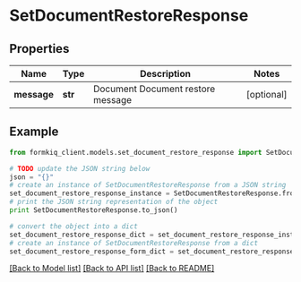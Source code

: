 # SetDocumentRestoreResponse


## Properties

Name | Type | Description | Notes
------------ | ------------- | ------------- | -------------
**message** | **str** | Document Document restore message | [optional] 

## Example

```python
from formkiq_client.models.set_document_restore_response import SetDocumentRestoreResponse

# TODO update the JSON string below
json = "{}"
# create an instance of SetDocumentRestoreResponse from a JSON string
set_document_restore_response_instance = SetDocumentRestoreResponse.from_json(json)
# print the JSON string representation of the object
print SetDocumentRestoreResponse.to_json()

# convert the object into a dict
set_document_restore_response_dict = set_document_restore_response_instance.to_dict()
# create an instance of SetDocumentRestoreResponse from a dict
set_document_restore_response_form_dict = set_document_restore_response.from_dict(set_document_restore_response_dict)
```
[[Back to Model list]](../README.md#documentation-for-models) [[Back to API list]](../README.md#documentation-for-api-endpoints) [[Back to README]](../README.md)


